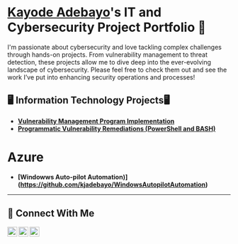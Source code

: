# <a href="https://www.linkedin.com/in/kjadebayo/">Kayode Adebayo</a>'s IT and Cybersecurity Project Portfolio 🔐

I'm passionate about cybersecurity and love tackling complex challenges through hands-on projects. From vulnerability management to threat detection, these projects allow me to dive deep into the ever-evolving landscape of cybersecurity. Please feel free to check them out and see the work I’ve put into enhancing security operations and processes!


## 🖥️ Information Technology Projects🖥️

- **[Vulnerability Management Program Implementation](https://github.com/kjadebayo/vulnerability-management-program)**
- **[Programmatic Vulnerability Remediations (PowerShell and BASH)](   )**

# Azure 
- **[Windowws Auto-pilot Automation)] (https://github.com/kjadebayo/WindowsAutopilotAutomation)**

<hr/>

## 🤳 Connect With Me

[<img align="left" alt="___________ | YouTube" width="22px" src="https://cdn.jsdelivr.net/npm/simple-icons@v3/icons/youtube.svg" />][youtube]
[<img align="left" alt="___________ | Twitter" width="22px" src="https://cdn.jsdelivr.net/npm/simple-icons@v3/icons/twitter.svg" />][twitter]
[<img align="left" alt="___________ | LinkedIn" width="22px" src="https://cdn.jsdelivr.net/npm/simple-icons@v3/icons/linkedin.svg" />][linkedin]

[twitter]: https://twitter.com/___________
[Youtube]: https://www.youtube/
[linkedin]: https://www.linkedin.com/in/kj-adebayo/

<!--
